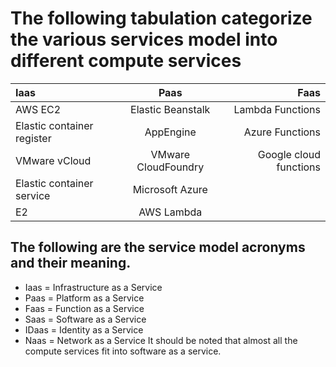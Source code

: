 # The following tabulation categorize the various services model into different compute services

| Iaas                       | Paas                  | Faas                   |
|:-------------------------- |:--------------------: |-----------------------:|
| AWS EC2                    | Elastic Beanstalk     | Lambda Functions       |
| Elastic container register | AppEngine             | Azure Functions        |
| VMware vCloud              | VMware CloudFoundry   | Google cloud functions |
| Elastic container service  | Microsoft Azure       |                        |
| E2                         | AWS Lambda            |                        |

## The following are the service model acronyms and their meaning.
- Iaas = Infrastructure as a Service
- Paas = Platform as a Service
- Faas = Function as a Service
- Saas = Software as a Service
- IDaas = Identity as a Service
- Naas = Network as a Service
It should be noted that almost all the compute services fit into software as a service.
